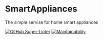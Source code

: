 # SmartAppliances

The simple servise for home smart appliances

[![GitHub Super-Linter](https://github.com/Ni-2/smartappliances/workflows/Super-Linter/badge.svg)](https://github.com/marketplace/actions/super-linter)
[![Maintainability](https://api.codeclimate.com/v1/badges/5c2375bb750c56c72398/maintainability)](https://codeclimate.com/github/Ni-2/smartappliances/maintainability)
